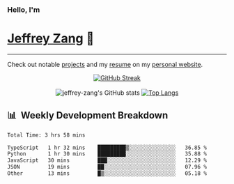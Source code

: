 
### Hello, I'm 
# [Jeffrey Zang](https://www.linkedin.com/in/jeffreyzang/) 🦀

---

Check out notable [projects](https://jeffz.dev/projects) and my [resume](https://jeffz.dev/resume) on my [personal website](https://jeffz.dev/).

<div align = 'center'>

[![GitHub Streak](https://github-readme-streak-stats.herokuapp.com/?user=jeffrey-zang&theme=tokyonight)](https://git.io/streak-stats)
<br></br>
![jeffrey-zang's GitHub stats](https://github-readme-stats.vercel.app/api?username=jeffrey-zang&show_icons=true&theme=tokyonight&hide_rank=true&hide=stars) 
[![Top Langs](https://github-readme-stats.vercel.app/api/top-langs/?username=jeffrey-zang&hide=ShaderLab,HLSL&layout=compact&theme=tokyonight)](https://github.com/anuraghazra/github-readme-stats)

</div>

## 📊 &nbsp;Weekly Development Breakdown
<!--START_SECTION:waka-->

```txt
Total Time: 3 hrs 58 mins

TypeScript   1 hr 32 mins    █████████▒░░░░░░░░░░░░░░░   36.85 %
Python       1 hr 30 mins    █████████░░░░░░░░░░░░░░░░   35.88 %
JavaScript   30 mins         ███░░░░░░░░░░░░░░░░░░░░░░   12.29 %
JSON         19 mins         ██░░░░░░░░░░░░░░░░░░░░░░░   07.96 %
Other        13 mins         █▒░░░░░░░░░░░░░░░░░░░░░░░   05.18 %
```

<!--END_SECTION:waka-->

